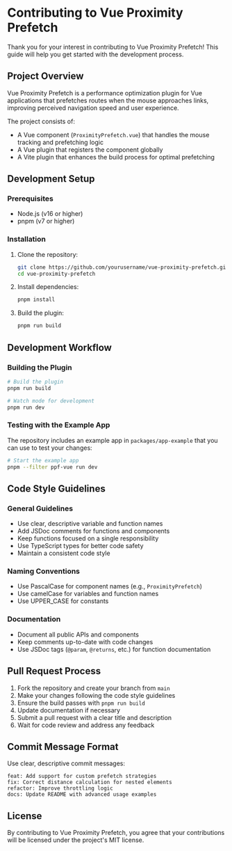# Contributing to Vue Proximity Prefetch

Thank you for your interest in contributing to Vue Proximity Prefetch! This guide will help you get started with the development process.

## Project Overview

Vue Proximity Prefetch is a performance optimization plugin for Vue applications that prefetches routes when the mouse approaches links, improving perceived navigation speed and user experience.

The project consists of:

- A Vue component (`ProximityPrefetch.vue`) that handles the mouse tracking and prefetching logic
- A Vue plugin that registers the component globally
- A Vite plugin that enhances the build process for optimal prefetching

## Development Setup

### Prerequisites

- Node.js (v16 or higher)
- pnpm (v7 or higher)

### Installation

1. Clone the repository:
   ```bash
   git clone https://github.com/yourusername/vue-proximity-prefetch.git
   cd vue-proximity-prefetch
   ```

2. Install dependencies:
   ```bash
   pnpm install
   ```

3. Build the plugin:
   ```bash
   pnpm run build
   ```

## Development Workflow

### Building the Plugin

```bash
# Build the plugin
pnpm run build

# Watch mode for development
pnpm run dev
```

### Testing with the Example App

The repository includes an example app in `packages/app-example` that you can use to test your changes:

```bash
# Start the example app
pnpm --filter ppf-vue run dev
```

## Code Style Guidelines

### General Guidelines

- Use clear, descriptive variable and function names
- Add JSDoc comments for functions and components
- Keep functions focused on a single responsibility
- Use TypeScript types for better code safety
- Maintain a consistent code style

### Naming Conventions

- Use PascalCase for component names (e.g., `ProximityPrefetch`)
- Use camelCase for variables and function names
- Use UPPER_CASE for constants

### Documentation

- Document all public APIs and components
- Keep comments up-to-date with code changes
- Use JSDoc tags (`@param`, `@returns`, etc.) for function documentation

## Pull Request Process

1. Fork the repository and create your branch from `main`
2. Make your changes following the code style guidelines
3. Ensure the build passes with `pnpm run build`
4. Update documentation if necessary
5. Submit a pull request with a clear title and description
6. Wait for code review and address any feedback

## Commit Message Format

Use clear, descriptive commit messages:

```
feat: Add support for custom prefetch strategies
fix: Correct distance calculation for nested elements
refactor: Improve throttling logic
docs: Update README with advanced usage examples
```

## License

By contributing to Vue Proximity Prefetch, you agree that your contributions will be licensed under the project's MIT license.